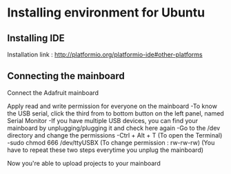 Installing environment for Ubuntu
========================

Installing IDE
--------------

Installation link : http://platformio.org/platformio-ide#other-platforms

Connecting the mainboard
------------------------

Connect the Adafruit mainboard

Apply read and write permission for everyone on the mainboard
	-To know the USB serial, click the third from to bottom button on the
	left panel, named Serial Monitor
	-If you have multiple USB devices, you can find your mainboard by
	unplugging/plugging it and check here again
	-Go to the /dev directory and change the permissions
		-Ctrl + Alt + T (To open the Terminal)
		-sudo chmod 666 /dev/ttyUSBX (To change permission : rw-rw-rw)
		(You have to repeat these two steps everytime you unplug the mainboard)

Now you're able to upload projects to your mainboard
